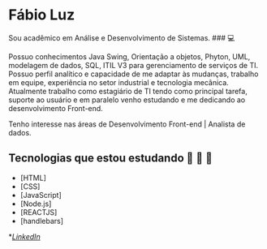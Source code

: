 # Fábio  Luz 


Sou acadêmico em Análise e Desenvolvimento de Sistemas. ### 💻

Possuo conhecimentos  Java Swing, Orientação a objetos, Phyton, UML, modelagem de dados, SQL, ITIL V3 para gerenciamento de serviços de TI.
Possuo perfil analítico e capacidade de me adaptar às mudanças, trabalho em equipe, experiência no setor industrial e tecnologia mecânica. 
Atualmente trabalho como estagiário de TI tendo como principal tarefa, suporte ao usuário e em paralelo venho estudando e me dedicando ao desenvolvimento Front-end.

Tenho interesse nas áreas de Desenvolvimento Front-end | Analista de dados.


## Tecnologias que estou estudando  🚀 🚀 🚀

- [HTML]
- [CSS]
- [JavaScript]
- [Node.js]
- [REACTJS]
- [handlebars]


**[LinkedIn](https://www.linkedin.com/in/fabiooluz/)*


